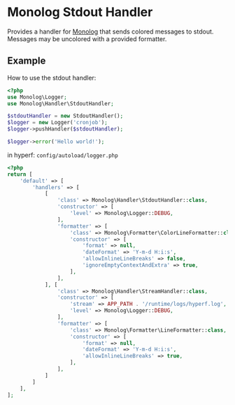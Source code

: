 Monolog Stdout Handler
======================

Provides a handler for [Monolog][1] that sends colored messages to stdout.
Messages may be uncolored with a provided formatter.

Example
-------
How to use the stdout handler:
```php
<?php
use Monolog\Logger;
use Monolog\Handler\StdoutHandler;

$stdoutHandler = new StdoutHandler();
$logger = new Logger('cronjob');
$logger->pushHandler($stdoutHandler);

$logger->error('Hello world!');
```

in hyperf:
`config/autoload/logger.php`
```php
<?php
return [
    'default' => [
        'handlers' => [
            [
                'class' => Monolog\Handler\StdoutHandler::class,
                'constructor' => [
                    'level' => Monolog\Logger::DEBUG,
                ],
                'formatter' => [
                    'class' => Monolog\Formatter\ColorLineFormatter::class,
                    'constructor' => [
                        'format' => null,
                        'dateFormat' => 'Y-m-d H:i:s',
                        'allowInlineLineBreaks' => false,
                        'ignoreEmptyContextAndExtra' => true,
                    ],
                ],
            ], [
                'class' => Monolog\Handler\StreamHandler::class,
                'constructor' => [
                    'stream' => APP_PATH . '/runtime/logs/hyperf.log',
                    'level' => Monolog\Logger::DEBUG,
                ],
                'formatter' => [
                    'class' => Monolog\Formatter\LineFormatter::class,
                    'constructor' => [
                        'format' => null,
                        'dateFormat' => 'Y-m-d H:i:s',
                        'allowInlineLineBreaks' => true,
                    ],
                ],
            ]
        ]
    ],
];
```


  [1]: https://github.com/Seldaek/monolog
